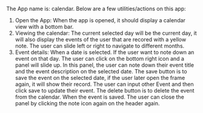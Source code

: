 The App name is: calendar. Below are a few utilities/actions on this app:
1. Open the App: When the app is opened, it should display a calendar view with a bottom bar.
2. Viewing the calendar: The current selected day will be the current day, it will also display the events of the user that are recored with a yellow note. The user can slide left or right to navigate to different months.
3. Event details: When a date is selected. If the user want to note down an event on that day. The user can click on the bottom right icon and a panel will slide up.
   In this panel, the user can note down their event title and the event description on the selected date.
   The save button is to save the event on the selected date, if the user later open the frame again, it will show their record. The user can input other Event and then click save to update their event.
   The delete button is to delete the event from the calendar.
   When the event is saved. The user can close the panel by clicking the note icon again on the header again.